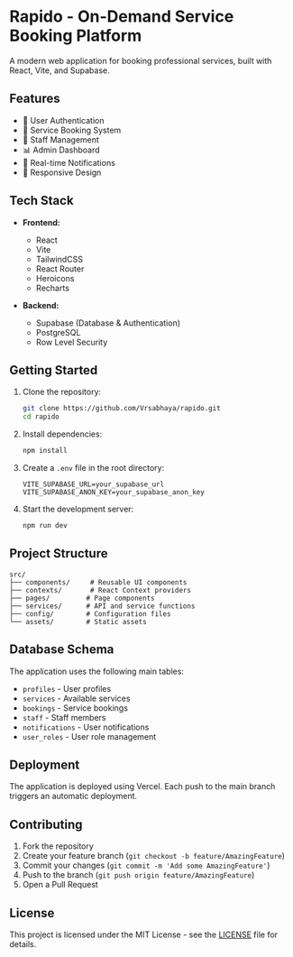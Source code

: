 # Rapido - On-Demand Service Booking Platform

A modern web application for booking professional services, built with React, Vite, and Supabase.

## Features

- 🔐 User Authentication
- 📅 Service Booking System
- 👥 Staff Management
- 📊 Admin Dashboard
- 🔔 Real-time Notifications
- 📱 Responsive Design

## Tech Stack

- **Frontend:**
  - React
  - Vite
  - TailwindCSS
  - React Router
  - Heroicons
  - Recharts

- **Backend:**
  - Supabase (Database & Authentication)
  - PostgreSQL
  - Row Level Security

## Getting Started

1. Clone the repository:
   ```bash
   git clone https://github.com/Vrsabhaya/rapido.git
   cd rapido
   ```

2. Install dependencies:
   ```bash
   npm install
   ```

3. Create a `.env` file in the root directory:
   ```env
   VITE_SUPABASE_URL=your_supabase_url
   VITE_SUPABASE_ANON_KEY=your_supabase_anon_key
   ```

4. Start the development server:
   ```bash
   npm run dev
   ```

## Project Structure

```
src/
├── components/     # Reusable UI components
├── contexts/       # React Context providers
├── pages/         # Page components
├── services/      # API and service functions
├── config/        # Configuration files
└── assets/        # Static assets
```

## Database Schema

The application uses the following main tables:
- `profiles` - User profiles
- `services` - Available services
- `bookings` - Service bookings
- `staff` - Staff members
- `notifications` - User notifications
- `user_roles` - User role management

## Deployment

The application is deployed using Vercel. Each push to the main branch triggers an automatic deployment.

## Contributing

1. Fork the repository
2. Create your feature branch (`git checkout -b feature/AmazingFeature`)
3. Commit your changes (`git commit -m 'Add some AmazingFeature'`)
4. Push to the branch (`git push origin feature/AmazingFeature`)
5. Open a Pull Request

## License

This project is licensed under the MIT License - see the [LICENSE](LICENSE) file for details.
